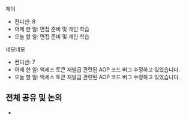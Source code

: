 
제이
- 컨디션: 8
- 어제 한 일: 면접 준비 및 개인 학습 
- 오늘 할 일: 면접 준비 및 개인 학습

네모네모
- 컨디션: 7
- 어제 한 일: 액세스 토큰 재발급 관련된 AOP 코드 버그 수정하고 있었습니다. 
- 오늘 할 일: 액세스 토큰 재발급 관련된 AOP 코드 버그 수정하고 있었습니다.
	
## 전체 공유 및 논의
- 
